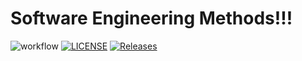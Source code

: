# Software Engineering Methods!!!
![workflow](https://github.com/AyeThandarPhyo/testCW/actions/workflows/main.yml/badge.svg)
[![LICENSE](https://img.shields.io/github/license/AyeThandarPhyo/testCW.svg?style=flat-square)](https://github.com/AyeThandarPhyo/testCW/blob/master/LICENSE)
[![Releases](https://img.shields.io/github/release/AyeThandarPhyo/testCW/all.svg?style=flat-square)](https://github.com/AyeThandarPhyo/testCW/releases)